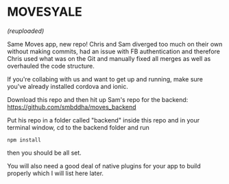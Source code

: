 # MOVESYALE
*(reuploaded)*

Same Moves app, new repo! Chris and Sam diverged too much on their own without making commits, had an issue with FB authentication and therefore Chris used what was on the Git and manually fixed all merges as well as overhauled the code structure.

If you're collabing with us and want to get up and running, make sure you've already installed cordova and ionic.

Download this repo and then hit up Sam's repo for the backend: https://github.com/smbddha/moves_backend

Put his repo in a folder called "backend" inside this repo and in your terminal window, cd to the backend folder and run
```
npm install
```
then you should be all set.

You will also need a good deal of native plugins for your app to build properly which I will list here later.
